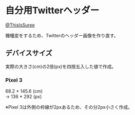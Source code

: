 # 自分用Twitterヘッダー

[@ThisIsSuree](https://twitter.com/ThisIsSuree)

機種変をするため、Twitterのヘッダー画像を作り直す。

## デバイスサイズ

実際の大きさ(cm)の2倍(px)を四捨五入した値で作成。

### Pixel 3

68.2 * 145.6 (cm)  
→ 136 * 292 (px)

※Pixel 3は外側の枠線が2pxあるため、その分2px小さく作成。
